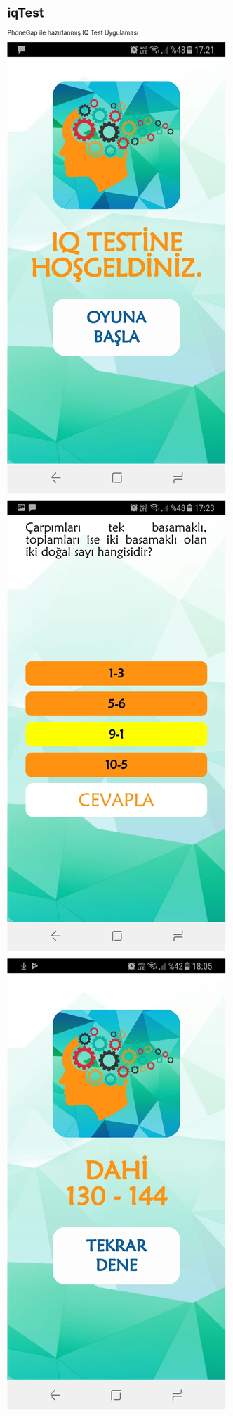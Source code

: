 # iqTest
PhoneGap ile hazırlanmış IQ Test Uygulaması

![alt text](ss/ss2.jpeg)

![alt text](ss/ss1.jpeg)

![alt text](ss/ss3.jpeg)